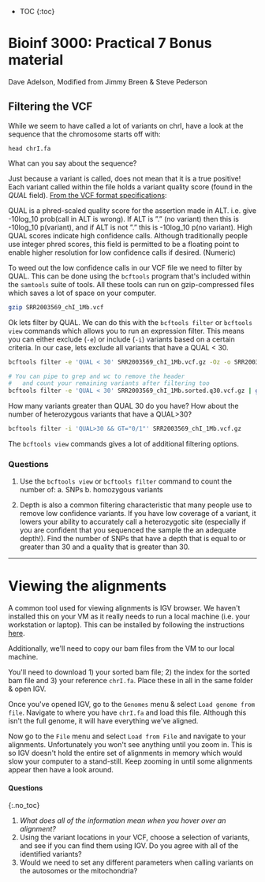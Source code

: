 * TOC
{:toc}

# Bioinf 3000: Practical 7 Bonus material
Dave Adelson, Modified from Jimmy Breen & Steve Pederson

## Filtering the VCF

While we seem to have called a lot of variants on chrI, have a look at the sequence that the chromosome starts off with:

```
head chrI.fa
```

What can you say about the sequence?

Just because a variant is called, does not mean that it is a true positive! Each variant called within the file holds a variant quality score (found in the *QUAL* field). [From the VCF format specifications](http://www.internationalgenome.org/wiki/Analysis/vcf4.0):


QUAL is a phred-scaled quality score for the assertion made in ALT. i.e. give -10log_10 prob(call in ALT is wrong). If ALT is ”.” (no variant) then this is -10log_10 p(variant), and if ALT is not ”.” this is -10log_10 p(no variant). High QUAL scores indicate high confidence calls. Although traditionally people use integer phred scores, this field is permitted to be a floating point to enable higher resolution for low confidence calls if desired. (Numeric)


To weed out the low confidence calls in our VCF file we need to filter by QUAL. This can be done using the `bcftools` program that's included within the `samtools` suite of tools. 
All these tools can run on gzip-compressed files which saves a lot of space on your computer.

```bash
gzip SRR2003569_chI_1Mb.vcf
```

Ok lets filter by QUAL. We can do this with the `bcftools filter` or  `bcftools view` commands which allows you to run an expression filter. This means you can either exclude (`-e`) or include (`-i`) variants based on a certain criteria. In our case, lets exclude all variants that have a QUAL < 30.

```bash
bcftools filter -e 'QUAL < 30' SRR2003569_chI_1Mb.vcf.gz -Oz -o SRR2003569_chI_1Mb.sorted.q30.vcf.gz

# You can pipe to grep and wc to remove the header
#   and count your remaining variants after filtering too
bcftools filter -e 'QUAL < 30' SRR2003569_chI_1Mb.sorted.q30.vcf.gz | grep -v "^#" | wc -l
```

How many variants greater than QUAL 30 do you have? How about the number of heterozygous variants that have a QUAL>30?

```bash
bcftools filter -i 'QUAL>30 && GT="0/1"' SRR2003569_chI_1Mb.vcf.gz
```

The `bcftools view` commands gives a lot of additional filtering options.


### Questions

1. Use the `bcftools view` or `bcftools filter` command to count the number of:
   a. SNPs
   b. homozygous variants

2. Depth is also a common filtering characteristic that many people use to remove low confidence variants. If you have low coverage of a variant, it lowers your ability to accurately call a heterozygotic site (especially if you are confident that you sequenced the sample the an adequate depth!). Find the number of SNPs that have a depth that is equal to or greater than 30 and a quality that is greater than 30.



---

# Viewing the alignments

A common tool used for viewing alignments is IGV browser.
We haven't installed this on your VM as it really needs to run a local machine (i.e. your workstation or laptop).
This can be installed by following the instructions [here](https://software.broadinstitute.org/software/igv/download).

Additionally, we'll need to copy our bam files from the VM to our local machine.

You'll need to download 1) your sorted bam file; 2) the index for the sorted bam file and 3) your reference `chrI.fa`.
Place these in all in the same folder & open IGV.


Once you've opened IGV, go to the `Genomes` menu & select `Load genome from file`.
Navigate to where you have `chrI.fa` and load this file.
Although this isn't the full genome, it will have everything we've aligned.

Now go to the `File` menu and select `Load from File` and navigate to your alignments.
Unfortunately you won't see anything until you zoom in.
This is so IGV doesn't hold the entire set of alignments in memory which would slow your computer to a stand-still.
Keep zooming in until some alignments appear then have a look around.


#### Questions
{:.no_toc}

1. *What does all of the information mean when you hover over an alignment?*
2. Using the variant locations in your VCF, choose a selection of variants, and see if you can find them using IGV. Do you agree with all of the identified variants?
3. Would we need to set any different parameters when calling variants on the autosomes or the mitochondria?

